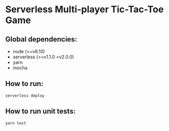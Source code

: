 # Serverless Multi-player Tic-Tac-Toe Game

## Global dependencies:

* node (>=v8.10)
* serverless (>=v1.1.0 <v2.0.0)
* yarn
* mocha

## How to run:

`serverless deploy`

## How to run unit tests:

`yarn test`
